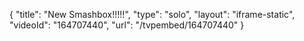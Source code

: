 {
    "title": "New Smashbox!!!!!",
    "type": "solo",
    "layout": "iframe-static",
    "videoId": "164707440",
    "url": "\/tvpembed\/164707440"
}